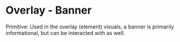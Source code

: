 # Overlay - Banner

Primitive: Used in the overlay \(element\) visuals, a banner is primarily informational, but can be interacted with as well.

